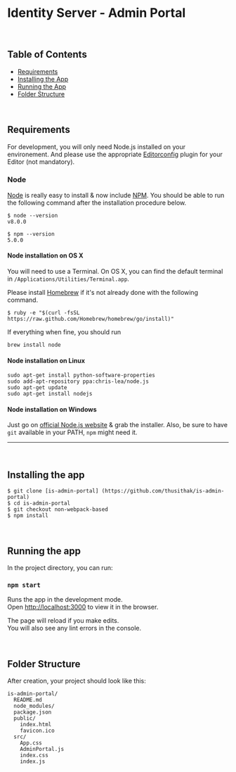 

# Identity Server - Admin Portal

&nbsp;
&nbsp;

## Table of Contents

- [Requirements](#requirements)
- [Installing the App](#installing-the-app)
- [Running the App](#running-the-app)
- [Folder Structure](#folder-structure)

&nbsp;

## Requirements

For development, you will only need Node.js installed on your environement.
And please use the appropriate [Editorconfig](http://editorconfig.org/) plugin for your Editor (not mandatory).

### Node

[Node](http://nodejs.org/) is really easy to install & now include [NPM](https://npmjs.org/).
You should be able to run the following command after the installation procedure
below.

    $ node --version
    v8.0.0

    $ npm --version
    5.0.0

#### Node installation on OS X

You will need to use a Terminal. On OS X, you can find the default terminal in
`/Applications/Utilities/Terminal.app`.

Please install [Homebrew](http://brew.sh/) if it's not already done with the following command.

    $ ruby -e "$(curl -fsSL https://raw.github.com/Homebrew/homebrew/go/install)"

If everything when fine, you should run

    brew install node

#### Node installation on Linux

    sudo apt-get install python-software-properties
    sudo add-apt-repository ppa:chris-lea/node.js
    sudo apt-get update
    sudo apt-get install nodejs

#### Node installation on Windows

Just go on [official Node.js website](http://nodejs.org/) & grab the installer.
Also, be sure to have `git` available in your PATH, `npm` might need it.

---
&nbsp;
## Installing the app

    $ git clone [is-admin-portal] (https://github.com/thusithak/is-admin-portal)
    $ cd is-admin-portal
    $ git checkout non-webpack-based
    $ npm install




&nbsp;

## Running the app

In the project directory, you can run:

### `npm start`

Runs the app in the development mode.<br>
Open [http://localhost:3000](http://localhost:3000) to view it in the browser.

The page will reload if you make edits.<br>
You will also see any lint errors in the console.

&nbsp;

## Folder Structure

After creation, your project should look like this:

```
is-admin-portal/
  README.md
  node_modules/
  package.json
  public/
    index.html
    favicon.ico
  src/
    App.css
    AdminPortal.js
    index.css
    index.js
```

&nbsp;
&nbsp;
